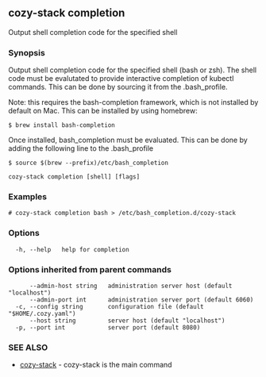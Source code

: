 ## cozy-stack completion

Output shell completion code for the specified shell

### Synopsis


Output shell completion code for the specified shell (bash or zsh).
The shell code must be evalutated to provide interactive
completion of kubectl commands.  This can be done by sourcing it from
the .bash_profile.

Note: this requires the bash-completion framework, which is not installed
by default on Mac.  This can be installed by using homebrew:

    $ brew install bash-completion

Once installed, bash_completion must be evaluated.  This can be done by adding the
following line to the .bash_profile

    $ source $(brew --prefix)/etc/bash_completion

```
cozy-stack completion [shell] [flags]
```

### Examples

```
# cozy-stack completion bash > /etc/bash_completion.d/cozy-stack
```

### Options

```
  -h, --help   help for completion
```

### Options inherited from parent commands

```
      --admin-host string   administration server host (default "localhost")
      --admin-port int      administration server port (default 6060)
  -c, --config string       configuration file (default "$HOME/.cozy.yaml")
      --host string         server host (default "localhost")
  -p, --port int            server port (default 8080)
```

### SEE ALSO

* [cozy-stack](cozy-stack.md)	 - cozy-stack is the main command

